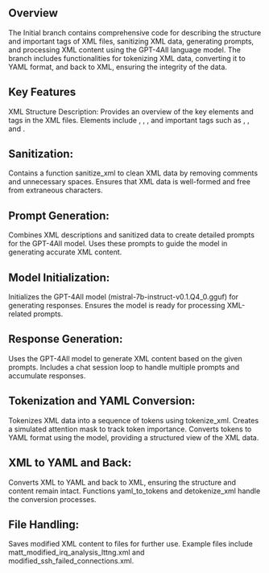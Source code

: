 ## Overview
The Initial branch contains comprehensive code for describing the structure and important tags of XML files, sanitizing XML data, generating prompts, and processing XML content using the GPT-4All language model. The branch includes functionalities for tokenizing XML data, converting it to YAML format, and back to XML, ensuring the integrity of the data.

## Key Features
XML Structure Description:
Provides an overview of the key elements and tags in the XML files.
Elements include <tmfxml>, <timeGraphView>, <pattern>, and important tags such as <irq>, <name>, and <cpu>.

## Sanitization:
Contains a function sanitize_xml to clean XML data by removing comments and unnecessary spaces.
Ensures that XML data is well-formed and free from extraneous characters.

## Prompt Generation:
Combines XML descriptions and sanitized data to create detailed prompts for the GPT-4All model.
Uses these prompts to guide the model in generating accurate XML content.

## Model Initialization:
Initializes the GPT-4All model (mistral-7b-instruct-v0.1.Q4_0.gguf) for generating responses.
Ensures the model is ready for processing XML-related prompts.

## Response Generation:
Uses the GPT-4All model to generate XML content based on the given prompts.
Includes a chat session loop to handle multiple prompts and accumulate responses.

## Tokenization and YAML Conversion:
Tokenizes XML data into a sequence of tokens using tokenize_xml.
Creates a simulated attention mask to track token importance.
Converts tokens to YAML format using the model, providing a structured view of the XML data.

## XML to YAML and Back:
Converts XML to YAML and back to XML, ensuring the structure and content remain intact.
Functions yaml_to_tokens and detokenize_xml handle the conversion processes.

## File Handling:
Saves modified XML content to files for further use.
Example files include matt_modified_irq_analysis_lttng.xml and modified_ssh_failed_connections.xml.
